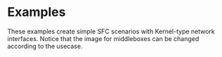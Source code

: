 # Examples

These examples create simple SFC scenarios with Kernel-type network interfaces. Notice that the
image for middleboxes can be changed according to the usecase. 

